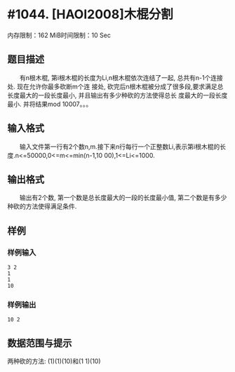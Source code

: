 # #1044. [HAOI2008]木棍分割

内存限制：162 MiB时间限制：10 Sec

## 题目描述

　　有n根木棍, 第i根木棍的长度为Li,n根木棍依次连结了一起, 总共有n-1个连接处. 现在允许你最多砍断m个连
接处, 砍完后n根木棍被分成了很多段,要求满足总长度最大的一段长度最小, 并且输出有多少种砍的方法使得总长
度最大的一段长度最小. 并将结果mod 10007。。。

## 输入格式

　　输入文件第一行有2个数n,m.接下来n行每行一个正整数Li,表示第i根木棍的长度.n<=50000,0<=m<=min(n-1,10
00),1<=Li<=1000.

## 输出格式

　　输出有2个数, 第一个数是总长度最大的一段的长度最小值, 第二个数是有多少种砍的方法使得满足条件.

## 样例

### 样例输入

    
    3 2                           
    1 
    1
    10
    

### 样例输出

    
    10 2
    

## 数据范围与提示

两种砍的方法: (1)(1)(10)和(1 1)(10)
